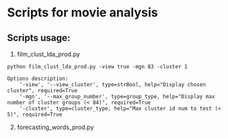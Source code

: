 # Scripts for movie analysis
## Scripts usage:
1) film_clust_lda_prod.py
```
python film_clust_lda_prod.py -view true -mgn 83 -cluster 1
```
```
Options description:
    '-view', '--view_cluster', type=strBool, help="Display chosen cluster", required=True	
    '-mgn', '--max_group_number', type=group_type, help="Display max number of cluster groups (< 84)", required=True
    '-cluster', type=cluster_type, help="Max cluster id num to test (< 5)", required=True
```
2) forecasting_words_prod.py
